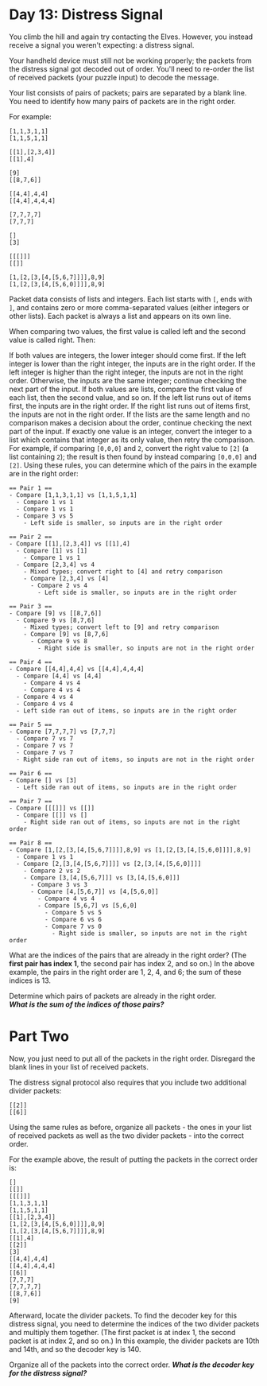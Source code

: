 
# Day 13: Distress Signal 

You climb the hill and again try contacting the Elves. 
However, you instead receive a signal you weren't expecting: 
a distress signal.

Your handheld device must still not be working properly; 
the packets from the distress signal got decoded out of order. 
You'll need to re-order the list of received packets (your puzzle input) 
to decode the message.

Your list consists of pairs of packets; 
pairs are separated by a blank line. 
You need to identify how many pairs of packets are in the right order.

For example:

```
[1,1,3,1,1]
[1,1,5,1,1]

[[1],[2,3,4]]
[[1],4]

[9]
[[8,7,6]]

[[4,4],4,4]
[[4,4],4,4,4]

[7,7,7,7]
[7,7,7]

[]
[3]

[[[]]]
[[]]

[1,[2,[3,[4,[5,6,7]]]],8,9]
[1,[2,[3,[4,[5,6,0]]]],8,9]
```

Packet data consists of lists and integers. 
Each list starts with `[`, ends with `]`, 
and contains zero or more comma-separated values 
(either integers or other lists). 
Each packet is always a list and appears on its own line.

When comparing two values, 
the first value is called left and the second value is called right. 
Then:

If both values are integers, the lower integer should come first. 
If the left integer is lower than the right integer, 
the inputs are in the right order. 
If the left integer is higher than the right integer, 
the inputs are not in the right order. 
Otherwise, the inputs are the same integer; 
continue checking the next part of the input.
If both values are lists, 
compare the first value of each list, 
then the second value, and so on. 
If the left list runs out of items first, 
the inputs are in the right order. 
If the right list runs out of items first, 
the inputs are not in the right order. 
If the lists are the same length 
and no comparison makes a decision about the order, 
continue checking the next part of the input.
If exactly one value is an integer, 
convert the integer to a list which contains that integer as its only value, 
then retry the comparison. 
For example, if comparing `[0,0,0]` and `2`, 
convert the right value to `[2]` (a list containing `2`); 
the result is then found by instead comparing `[0,0,0]` and `[2]`.
Using these rules, you can determine 
which of the pairs in the example are in the right order:

```
== Pair 1 ==
- Compare [1,1,3,1,1] vs [1,1,5,1,1]
  - Compare 1 vs 1
  - Compare 1 vs 1
  - Compare 3 vs 5
    - Left side is smaller, so inputs are in the right order

== Pair 2 ==
- Compare [[1],[2,3,4]] vs [[1],4]
  - Compare [1] vs [1]
    - Compare 1 vs 1
  - Compare [2,3,4] vs 4
    - Mixed types; convert right to [4] and retry comparison
    - Compare [2,3,4] vs [4]
      - Compare 2 vs 4
        - Left side is smaller, so inputs are in the right order

== Pair 3 ==
- Compare [9] vs [[8,7,6]]
  - Compare 9 vs [8,7,6]
    - Mixed types; convert left to [9] and retry comparison
    - Compare [9] vs [8,7,6]
      - Compare 9 vs 8
        - Right side is smaller, so inputs are not in the right order

== Pair 4 ==
- Compare [[4,4],4,4] vs [[4,4],4,4,4]
  - Compare [4,4] vs [4,4]
    - Compare 4 vs 4
    - Compare 4 vs 4
  - Compare 4 vs 4
  - Compare 4 vs 4
  - Left side ran out of items, so inputs are in the right order

== Pair 5 ==
- Compare [7,7,7,7] vs [7,7,7]
  - Compare 7 vs 7
  - Compare 7 vs 7
  - Compare 7 vs 7
  - Right side ran out of items, so inputs are not in the right order

== Pair 6 ==
- Compare [] vs [3]
  - Left side ran out of items, so inputs are in the right order

== Pair 7 ==
- Compare [[[]]] vs [[]]
  - Compare [[]] vs []
    - Right side ran out of items, so inputs are not in the right order

== Pair 8 ==
- Compare [1,[2,[3,[4,[5,6,7]]]],8,9] vs [1,[2,[3,[4,[5,6,0]]]],8,9]
  - Compare 1 vs 1
  - Compare [2,[3,[4,[5,6,7]]]] vs [2,[3,[4,[5,6,0]]]]
    - Compare 2 vs 2
    - Compare [3,[4,[5,6,7]]] vs [3,[4,[5,6,0]]]
      - Compare 3 vs 3
      - Compare [4,[5,6,7]] vs [4,[5,6,0]]
        - Compare 4 vs 4
        - Compare [5,6,7] vs [5,6,0]
          - Compare 5 vs 5
          - Compare 6 vs 6
          - Compare 7 vs 0
            - Right side is smaller, so inputs are not in the right order
```

What are the indices of the pairs that are already in the right order? 
(The **first pair has index 1**, the second pair has index 2, and so on.) 
In the above example, the pairs in the right order are 1, 2, 4, and 6; 
the sum of these indices is 13.

Determine which pairs of packets are already in the right order.  
**_What is the sum of the indices of those pairs?_**


# Part Two 

Now, you just need to put all of the packets in the right order. 
Disregard the blank lines in your list of received packets.

The distress signal protocol also requires 
that you include two additional divider packets:

```
[[2]]
[[6]]
```

Using the same rules as before, organize all packets - 
the ones in your list of received packets as well as the two divider packets - 
into the correct order.

For the example above, the result of putting the packets in the correct order is:

```
[]
[[]]
[[[]]]
[1,1,3,1,1]
[1,1,5,1,1]
[[1],[2,3,4]]
[1,[2,[3,[4,[5,6,0]]]],8,9]
[1,[2,[3,[4,[5,6,7]]]],8,9]
[[1],4]
[[2]]
[3]
[[4,4],4,4]
[[4,4],4,4,4]
[[6]]
[7,7,7]
[7,7,7,7]
[[8,7,6]]
[9]
```

Afterward, locate the divider packets. 
To find the decoder key for this distress signal, 
you need to determine the indices of the two divider packets 
and multiply them together. 
(The first packet is at index 1, 
the second packet is at index 2, and so on.) 
In this example, the divider packets are 10th and 14th, 
and so the decoder key is 140.

Organize all of the packets into the correct order. 
**_What is the decoder key for the distress signal?_**

